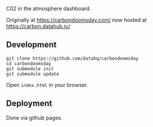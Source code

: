 C02 in the atmosphere dashboard.

Originally at https://carbondoomsday.com/ now hosted at https://carbon.datahub.io/

## Development

```
git clone https://github.com/datahq/carbondoomsday
cd carbondoomsday
git submodule init
git submodule update
```

Open `index.html` in your browser.

## Deployment

Done via github pages.

